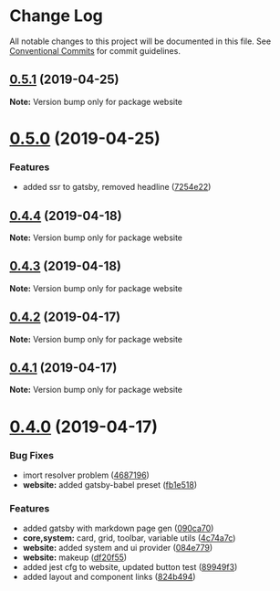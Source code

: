 # Change Log

All notable changes to this project will be documented in this file.
See [Conventional Commits](https://conventionalcommits.org) for commit guidelines.

## [0.5.1](https://github.com/gatsbyjs/gatsby-starter-default/compare/v0.5.0...v0.5.1) (2019-04-25)

**Note:** Version bump only for package website





# [0.5.0](https://github.com/gatsbyjs/gatsby-starter-default/compare/v0.4.4...v0.5.0) (2019-04-25)


### Features

* added ssr to gatsby, removed headline ([7254e22](https://github.com/gatsbyjs/gatsby-starter-default/commit/7254e22))





## [0.4.4](https://github.com/gatsbyjs/gatsby-starter-default/compare/v0.4.3...v0.4.4) (2019-04-18)

**Note:** Version bump only for package website





## [0.4.3](https://github.com/gatsbyjs/gatsby-starter-default/compare/v0.4.2...v0.4.3) (2019-04-18)

**Note:** Version bump only for package website





## [0.4.2](https://github.com/gatsbyjs/gatsby-starter-default/compare/v0.4.1...v0.4.2) (2019-04-17)

**Note:** Version bump only for package website





## [0.4.1](https://github.com/gatsbyjs/gatsby-starter-default/compare/v0.4.0...v0.4.1) (2019-04-17)

**Note:** Version bump only for package website





# [0.4.0](https://github.com/gatsbyjs/gatsby-starter-default/compare/v0.3.1...v0.4.0) (2019-04-17)


### Bug Fixes

* imort resolver problem ([4687196](https://github.com/gatsbyjs/gatsby-starter-default/commit/4687196))
* **website:** added gatsby-babel preset ([fb1e518](https://github.com/gatsbyjs/gatsby-starter-default/commit/fb1e518))


### Features

* added gatsby with markdown page gen ([090ca70](https://github.com/gatsbyjs/gatsby-starter-default/commit/090ca70))
* **core,system:** card, grid, toolbar, variable utils ([4c74a7c](https://github.com/gatsbyjs/gatsby-starter-default/commit/4c74a7c))
* **website:** added system and ui provider ([084e779](https://github.com/gatsbyjs/gatsby-starter-default/commit/084e779))
* **website:** makeup ([df20f55](https://github.com/gatsbyjs/gatsby-starter-default/commit/df20f55))
* added jest cfg to website, updated button test ([89949f3](https://github.com/gatsbyjs/gatsby-starter-default/commit/89949f3))
* added layout and component links ([824b494](https://github.com/gatsbyjs/gatsby-starter-default/commit/824b494))
